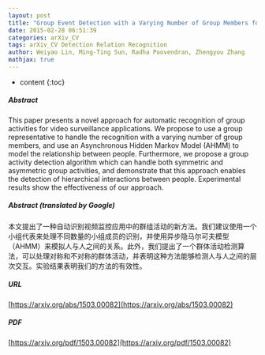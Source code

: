 ```yaml
---
layout: post
title: "Group Event Detection with a Varying Number of Group Members for Video Surveillance"
date: 2015-02-28 06:51:39
categories: arXiv_CV
tags: arXiv_CV Detection Relation Recognition
author: Weiyao Lin, Ming-Ting Sun, Radha Poovendran, Zhengyou Zhang
mathjax: true
---
```


* content
{:toc}

##### Abstract
This paper presents a novel approach for automatic recognition of group activities for video surveillance applications. We propose to use a group representative to handle the recognition with a varying number of group members, and use an Asynchronous Hidden Markov Model (AHMM) to model the relationship between people. Furthermore, we propose a group activity detection algorithm which can handle both symmetric and asymmetric group activities, and demonstrate that this approach enables the detection of hierarchical interactions between people. Experimental results show the effectiveness of our approach.

##### Abstract (translated by Google)
本文提出了一种自动识别视频监控应用中的群组活动的新方法。我们建议使用一个小组代表来处理不同数量的小组成员的识别，并使用异步隐马尔可夫模型（AHMM）来模拟人与人之间的关系。此外，我们提出了一个群体活动检测算法，可以处理对称和不对称的群体活动，并表明这种方法能够检测人与人之间的层次交互。实验结果表明我们的方法的有效性。

##### URL
[https://arxiv.org/abs/1503.00082](https://arxiv.org/abs/1503.00082)

##### PDF
[https://arxiv.org/pdf/1503.00082](https://arxiv.org/pdf/1503.00082)

